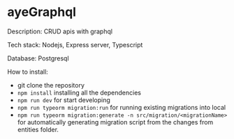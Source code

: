 # ayeGraphql
Description: CRUD apis with graphql

Tech stack:
Nodejs, Express server, Typescript

Database:
Postgresql

How to install:
- git clone the repository
- `npm install`  installing all the dependencies
- `npm run dev` for start developing
- `npm run typeorm migration:run` for running existing migrations into local
- `npm run typeorm migration:generate -n src/migration/<migrationName>` for automatically generating migration script from the changes from entities folder.
